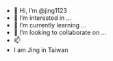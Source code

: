 - 👋 Hi, I’m @jing1123
- 👀 I’m interested in ...
- 🌱 I’m currently learning ...
- 💞️ I’m looking to collaborate on ...
- 📫 
- I am Jing in Taiwan

<!---
jing1123/jing1123 is a ✨ special ✨ repository because its `README.md` (this file) appears on your GitHub profile.
You can click the Preview link to take a look at your changes.
--->
